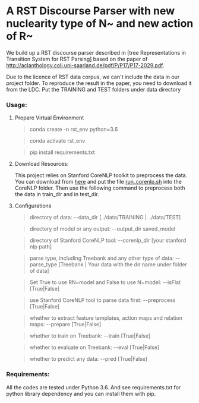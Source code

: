 # A RST Discourse Parser with new nuclearity type of N~ and new action of R~

We build up a RST discourse parser described in [tree Representations in Transition System for RST Parsing] based on the paper of http://aclanthology.coli.uni-saarland.de/pdf/P/P17/P17-2029.pdf. 

Due to the licence of RST data corpus, we can't include the data in our project folder. To reproduce the result in the paper, you need to download it from the LDC. Put the TRAINING and TEST folders under data directory

### Usage:
1. Prepare Virtual Environment

    >conda create -n rst_env python=3.6
                                   
    >conda activate rst_env
                                   
    >pip install requirements.txt
                                                                                                                                                                                                                                                                                                                                                                                                                                                                                                                                                                                                                                                                                                                                                                                                                                                                                                                                                                                                                                                                                                                                                                                                                                                                                                                                                                                                                                                                                                                                                                                                                                                                                                                                                                                                                                                                                                                                                                                                       
2. Download Resources:

    
    This project relies on Stanford CoreNLP toolkit to preprocess the data. You can download from [here](http://stanfordnlp.github.io/CoreNLP/index.html) and put the file [run_corenlp.sh](./run_corenlp.sh) into the CoreNLP folder. Then use the following command to preprocess both the data in train_dir and in test_dir.
    
3. Configurations

    >directory of data: --data_dir [../data/TRAINING | ../data/TEST]
                      
    >directory of model or any output: --output_dir saved_model
                      
    >directory of Stanford CoreNLP tool: --corenlp_dir [your stanford nlp path]
                      
    >parse type, including Treebank and any other type of data: --parse_type [Treebank | Your data with the dir name under folder of data]
                      
    >Set True to use RN~model and False to use N~model: --isFlat [True|False]
                      
    >use Stanford CoreNLP tool to parse data first: --preprocess [True|False]
                                                                                                                                                                                                                                                                                                                                                                                                             
    >whether to extract feature templates, action maps and relation maps: --prepare [True|False]
                                                                                                                                                                                                                                                                                                                                                                                                                                                                                                                                                                                                                                                                                                                                                                                                                                                                     
    >whether to train on Treebank: --train [True|False]

    >whether to evaluate on Treebank: --eval [True|False]

    >whether to predict any data: --pred [True|False]
### Requirements:

All the codes are tested under Python 3.6. And see requirements.txt for python library dependency and you can install them with pip.


